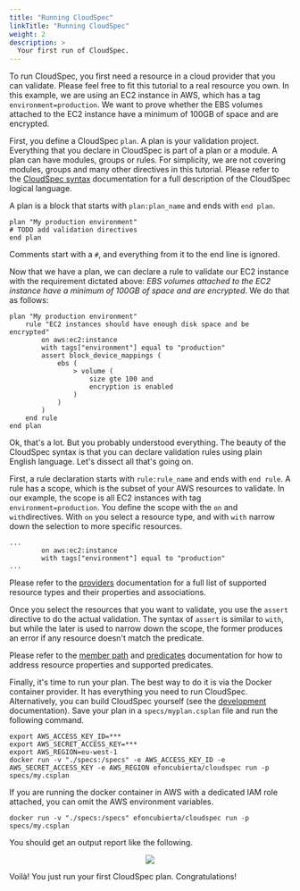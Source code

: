 ```yaml
---
title: "Running CloudSpec"
linkTitle: "Running CloudSpec"
weight: 2
description: >
  Your first run of CloudSpec.
---
```


To run CloudSpec, you first need a resource in a cloud provider that you can validate. Please feel free to fit this tutorial to a real resource you own. In this example, we are using an EC2 instance in AWS, which has a tag `environment=production`. We want to prove whether the EBS volumes attached to the EC2 instance have a minimum of 100GB of space and are encrypted.

First, you define a CloudSpec `plan`. A plan is your validation project. Everything that you declare in CloudSpec is part of a plan or a module. A plan can have modules, groups or rules. For simplicity, we are not covering modules, groups and many other directives in this tutorial. Please refer to the [CloudSpec syntax](../../syntax) documentation for a full description of the CloudSpec logical language.

A plan is a block that starts with `plan:plan_name` and ends with `end plan`.

```
plan "My production environment"
# TODO add validation directives
end plan
```

Comments start with a `#`, and everything from it to the end line is ignored.

Now that we have a plan, we can declare a rule to validate our EC2 instance with the requirement dictated above: _EBS volumes attached to the EC2 instance have a minimum of 100GB of space and are encrypted_. We do that as follows:

```
plan "My production environment"
    rule "EC2 instances should have enough disk space and be encrypted"
        on aws:ec2:instance
        with tags["environment"] equal to "production"
        assert block_device_mappings (
            ebs (
                > volume (
                    size gte 100 and
                    encryption is enabled
                )
            )
        )
    end rule
end plan
```

Ok, that's a lot. But you probably understood everything. The beauty of the CloudSpec syntax is that you can declare validation rules using plain English language. Let's dissect all that's going on.

First, a rule declaration starts with `rule:rule_name` and ends with `end rule`. A rule has a scope, which is the subset of your AWS resources to validate. In our example, the scope is all EC2 instances with tag `environment=production`. You define the scope with the `on` and `with`directives. With `on` you select a resource type, and with `with` narrow down the selection to more specific resources.

```
...
        on aws:ec2:instance
        with tags["environment"] equal to "production"
...
```

Please refer to the [providers](../../providers) documentation for a full list of supported resource types and their properties and associations.

Once you select the resources that you want to validate, you use the `assert` directive to do the actual validation. The syntax of `assert` is similar to `with`, but while the later is used to narrow down the scope, the former produces an error if any resource doesn't match the predicate.

Please refer to the [member path](../../syntax/member-path) and [predicates](../../syntax/predicates) documentation for how to address resource properties and supported predicates.

Finally, it's time to run your plan. The best way to do it is via the Docker container provider. It has everything you need to run CloudSpec. Alternatively, you can build CloudSpec yourself (see the [development](../../development) documentation). Save your plan in a `specs/myplan.csplan` file and run the following command.

```
export AWS_ACCESS_KEY_ID=***
export AWS_SECRET_ACCESS_KEY=***
export AWS_REGION=eu-west-1
docker run -v "./specs:/specs" -e AWS_ACCESS_KEY_ID -e AWS_SECRET_ACCESS_KEY -e AWS_REGION efoncubierta/cloudspec run -p specs/my.csplan
```

If you are running the docker container in AWS with a dedicated IAM role attached, you can omit the AWS environment variables.

```
docker run -v "./specs:/specs" efoncubierta/cloudspec run -p specs/my.csplan
```

You should get an output report like the following.

<p align="center"><img style="max-width: 100%" src="/images/demo.gif?raw=true"/></p>

Voilà! You just run your first CloudSpec plan. Congratulations!